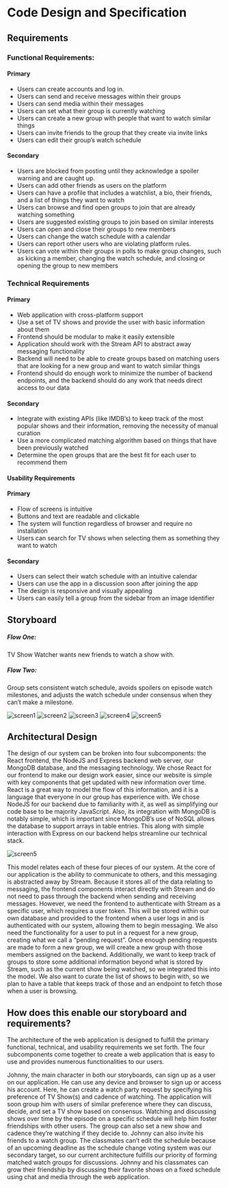 # Code Design and Specification
## Requirements


### Functional Requirements:
#### Primary
* Users can create accounts and log in.
* Users can send and receive messages within their groups
* Users can send media within their messages
* Users can set what their group is currently watching
* Users can create a new group with people that want to watch similar things
* Users can invite friends to the group that they create via invite links
* Users can edit their group’s watch schedule

#### Secondary 
* Users are blocked from posting until they acknowledge a spoiler warning and are caught up.
* Users can add other friends as users on the platform
* Users can have a profile that includes a watchlist, a bio, their friends, and a list of things they want to watch
* Users can browse and find open groups to join that are already watching something
* Users are suggested existing groups to join based on similar interests
* Users can open and close their groups to new members
* Users can change the watch schedule with a calendar
* Users can report other users who are violating platform rules.
* Users can vote within their groups in polls to make group changes, such as kicking a member, changing the watch schedule, and closing or opening the group to new members

### Technical Requirements
#### Primary
* Web application with cross-platform support
* Use a set of TV shows and provide the user with basic information about them
* Frontend should be modular to make it easily extensible
* Application should work with the Stream API to abstract away messaging functionality
* Backend will need to be able to create groups based on matching users that are looking for a new group and want to watch similar things
* Frontend should do enough work to minimize the number of backend endpoints, and the backend should do any work that needs direct access to our data

#### Secondary
* Integrate with existing APIs (like IMDB’s) to keep track of the most popular shows and their information, removing the necessity of manual curation
* Use a more complicated matching algorithm based on things that have been previously watched
* Determine the open groups that are the best fit for each user to recommend them

#### Usability Requirements
#### Primary
* Flow of screens is intuitive
* Buttons and text are readable and clickable
* The system will function regardless of browser and require no installation
* Users can search for TV shows when selecting them as something they want to watch

#### Secondary
* Users can select their watch schedule with an intuitive calendar
* Users can use the app in a discussion soon after joining the app
* The design is responsive and visually appealing
* Users can easily tell a group from the sidebar from an image identifier


## Storyboard
##### Flow One: 
TV Show Watcher wants new friends to watch a show with. 
##### Flow Two: 
Group sets consistent watch schedule, avoids spoilers on episode watch milestones, and adjusts the watch schedule under consensus when they can’t make a milestone.

![screen1](image1.png)
![screen2](image2.png)
![screen3](image3.png)
![screen4](image4.png)
![screen5](image5.png)

## Architectural Design
The design of our system can be broken into four subcomponents: the React frontend, the NodeJS and Express backend web server, our MongoDB database, and the messaging technology. We chose React for our frontend to make our design work easier, since our website is simple with key components that get updated with new information over time. React is a great way to model the flow of this information, and it is a language that everyone in our group has experience with. We chose NodeJS for our backend due to familiarity with it, as well as simplifying our code base to be majority JavaScript. Also, its integration with MongoDB is notably simple, which is important since MongoDB’s use of NoSQL allows the database to support arrays in table entries. This along with simple interaction with Express on our backend helps streamline our technical stack.

![screen5](image5.png)

This model relates each of these four pieces of our system. At the core of our application is the ability to communicate to others, and this messaging is abstracted away by Stream. Because it stores all of the data relating to messaging, the frontend components interact directly with Stream and do not need to pass through the backend when sending and receiving messages. However, we need the frontend to authenticate with Stream as a specific user, which requires a user token. This will be stored within our own database and provided to the frontend when a user logs in and is authenticated with our system, allowing them to begin messaging. We also need the functionality for a user to put in a request for a new group, creating what we call a “pending request”. Once enough pending requests are made to form a new group, we will create a new group with those members assigned on the backend. Additionally, we want to keep track of groups to store some additional information beyond what is stored by Stream, such as the current show being watched, so we integrated this into the model. We also want to curate the list of shows to begin with, so we plan to have a table that keeps track of those and an endpoint to fetch those when a user is browsing.
## How does this enable our storyboard and requirements?
The architecture of the web application is designed to fulfill the primary functional, technical, and usability requirements we set forth. The four subcomponents come together to create a web application that is easy to use and provides numerous functionalities to our users. 

Johnny, the main character in both our storyboards, can sign up as a user on our application. He can use any device and browser to sign up or access his account. Here, he can create a watch party request by specifying his preference of TV Show(s) and cadence of watching. The application will soon group him with users of similar preference where they can discuss, decide, and set a TV show based on consensus. Watching and discussing shows over time by the episode on a specific schedule will help him foster friendships with other users. The group can also set a new show and cadence they’re watching if they decide to. Johnny can also invite his friends to a watch group. The classmates can’t edit the schedule because of an upcoming deadline as the schedule change voting system was our secondary target, so our current architecture fulfills our priority of forming matched watch groups for discussions. Johnny and his classmates can grow their friendship by discussing their favorite shows on a fixed schedule using chat and media through the web application.

